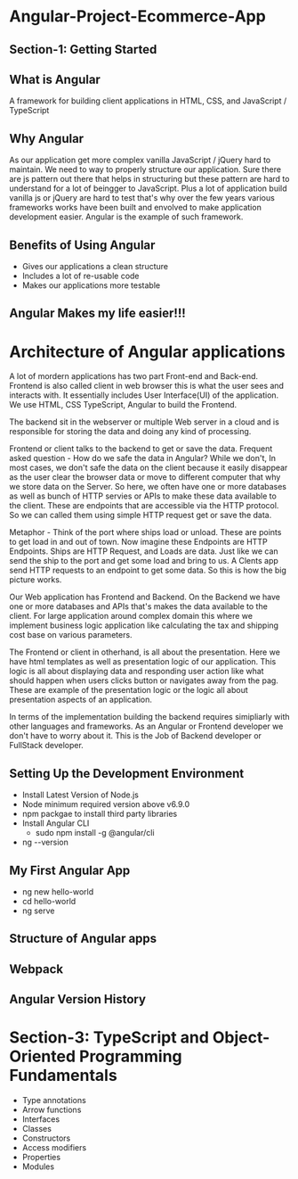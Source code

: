 # Angular-Project-Ecommerce-App

## Section-1: Getting Started

## What is Angular

A framework for building client applications in HTML, CSS, and JavaScript / TypeScript

## Why Angular

As our application get more complex vanilla JavaScript / jQuery hard to maintain. We need to way to properly structure our application. Sure there are js pattern out there that helps in structuring but these pattern are hard to understand for a lot of beingger to JavaScript. Plus a lot of application build vanilla js or jQuery are hard to test that's why over the few years various frameworks works have been built and envolved to make application development easier. Angular is the example of such framework.

## Benefits of Using Angular

- Gives our applications a clean structure
- Includes a lot of re-usable code
- Makes our applications more testable

## Angular Makes my life easier!!!

# Architecture of Angular applications

A lot of mordern applications has two part Front-end and Back-end. Frontend is also called client in web browser this is
what the user sees and interacts with. It essentially includes User Interface(UI) of the application. We use HTML, CSS
TypeScript, Angular to build the Frontend.

The backend sit in the webserver or multiple Web server in a cloud and is responsible for storing the data and doing any
kind of processing.

Frontend or client talks to the backend to get or save the data. Frequent asked question - How do we safe the data in Angular?
While we don't, In most cases, we don't safe the data on the client because it easily disappear as the user clear the browser
data or move to different computer that why we store data on the Server. So here, we often have one or more databases as well
as bunch of HTTP servies or APIs to make these data available to the client. These are endpoints that are accessible via the
HTTP protocol. So we can called them using simple HTTP request get or save the data.

Metaphor - Think of the port where ships load or unload. These are points to get load in and out of town. Now imagine these
Endpoints are HTTP Endpoints. Ships are HTTP Request, and Loads are data. Just like we can send the ship to the port and
get some load and bring to us. A Clents app send HTTP requests to an endpoint to get some data. So this is how the big picture
works.

Our Web application has Frontend and Backend. On the Backend we have one or more databases and APIs that's makes the data
available to the client. For large application around complex domain this where we implement business logic application like
calculating the tax and shipping cost base on various parameters.

The Frontend or client in otherhand, is all about the presentation. Here we have html templates as well as presentation logic
of our application. This logic is all about displaying data and responding user action like what should happen when users
clicks button or navigates away from the pag. These are example of the presentation logic or the logic all about presentation
aspects of an application.

In terms of the implementation building the backend requires simipliarly with other languages and frameworks. As an Angular
or Frontend developer we don't have to worry about it. This is the Job of Backend developer or FullStack developer.

## Setting Up the Development Environment

- Install Latest Version of Node.js
- Node minimum required version above v6.9.0
- npm packgae to install third party libraries
- Install Angular CLI
  - sudo npm install -g @angular/cli
- ng --version

## My First Angular App

- ng new hello-world
- cd hello-world
- ng serve

## Structure of Angular apps

## Webpack

## Angular Version History

# Section-3: TypeScript and Object-Oriented Programming Fundamentals

- Type annotations
- Arrow functions
- Interfaces
- Classes
- Constructors
- Access modifiers
- Properties
- Modules
